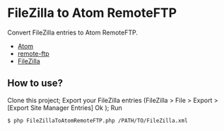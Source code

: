# FileZilla to Atom RemoteFTP

Convert FileZilla entries to Atom RemoteFTP.

* [Atom](https://atom.io)
* [remote-ftp](https://atom.io/packages/remote-ftp)
* [FileZilla](https://filezilla-project.org)

## How to use?

Clone this project;
Export your FileZilla entries (FileZilla > File > Export > [Export Site Manager Entries] Ok );
Run
```sh
$ php FileZillaToAtomRemoteFTP.php /PATH/TO/FileZilla.xml
```
